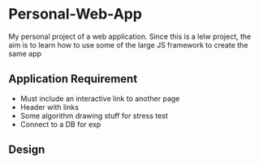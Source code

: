 # Personal-Web-App
My personal project of a web application. Since this is a lelw project, the aim is to learn how to use some of the large JS framework to create the same app

## Application Requirement
- Must include an interactive link to another page  
- Header with links  
- Some algorithm drawing stuff for stress test  
- Connect to a DB for exp  
## Design
